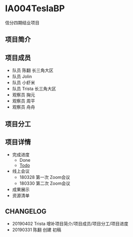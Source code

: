 # IA004TeslaBP
信分四期结业项目

## 项目简介

## 项目成员
- 队员 陈翻 长三角大区 
- 队员 Jolin 
- 队员 小虾米
- 队员 Trista 长三角大区
- 观察员 掬元
- 观察员 周平
- 观察员 舟舟

## 项目分工

## 项目详情
- 完成进度
  - Done
  - [Todo](Contents/Todolist.md)
- 线上会议
  - 180328 第一次 Zoom会议 
  - 180330 第二次 Zoom会议
- 成果展示
- 资源清单
  
## CHANGELOG
- 20190402 Trista 增补项目简介/项目成员/项目分工/项目进度
- 20190331 陈翻 创建 初稿



